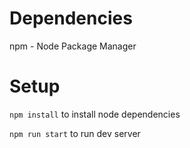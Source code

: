 # Dependencies

npm - Node Package Manager


# Setup

```npm install``` to install node dependencies

```npm run start``` to run dev server
